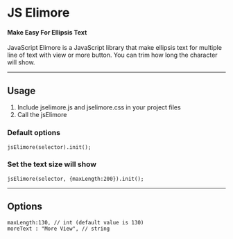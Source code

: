 ﻿# JS Elimore
#### Make Easy For Ellipsis Text

JavaScript Elimore is a JavaScript library that make ellipsis text for multiple line of text with view or more button. You can trim how long the character will show.

---

## Usage

1. Include jselimore.js and jselimore.css in your project files
2. Call the jsElimore
### Default options
```
jsElimore(selector).init();
```
### Set the text size will show
```
jsElimore(selector, {maxLength:200}).init();
```
---

## Options

```
maxLength:130, // int (default value is 130)
moreText : "More View", // string
```
